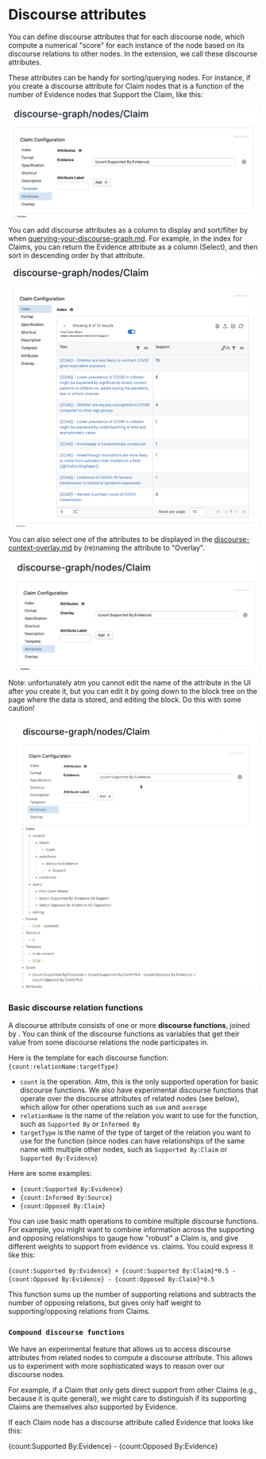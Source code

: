 # Discourse attributes

You can define discourse attributes that for each discourse node, which compute a numerical "score" for each instance of the node based on its discourse relations to other nodes. In the extension, we call these discourse attributes.&#x20;

These attributes can be handy for sorting/querying nodes. For instance, if you create a discourse attribute for Claim nodes that is a function of the number of Evidence nodes that Support the Claim, like this:

![](<../../.gitbook/assets/CleanShot 2022-08-10 at 09.10.10@2x.png>)

You can add discourse attributes as a column to display and sort/filter by when [querying-your-discourse-graph.md](../querying-your-discourse-graph.md "mention"). For example, in the index for Claims, you can return the Evidence attribute as a column (Select), and then sort in descending order by that attribute.

![](<../../.gitbook/assets/CleanShot 2022-08-10 at 09.29.43@2x.png>)

You can also select one of the attributes to be displayed in the [discourse-context-overlay.md](discourse-context-overlay.md "mention") by (re)naming the attribute to "Overlay".&#x20;

![](<../../.gitbook/assets/CleanShot 2022-08-10 at 09.09.19@2x.png>)

Note: unfortunately atm you cannot edit the name of the attribute in the UI after you create it, but you can edit it by going down to the block tree on the page where the data is stored, and editing the block. Do this with some caution!

![](<../../.gitbook/assets/CleanShot 2022-08-10 at 09.12.25.gif>)

### Basic discourse relation functions

A discourse attribute consists of one or more **discourse functions**, joined by . You can think of the discourse functions as variables that get their value from some discourse relations the node participates in.&#x20;

Here is the template for each discourse function: `{count:relationName:targetType}`

* `count` is the operation. Atm, this is the only supported operation for basic discourse functions. We also have experimental discourse functions that operate over the discourse attributes of related nodes (see below), which allow for other operations such as `sum` and `average`
* `relationName` is the name of the relation you want to use for the function, such as `Supported By` or `Informed By`
* `targetType` is the name of the type of target of the relation you want to use for the function (since nodes can have relationships of the same name with multiple other nodes, such as `Supported By:Claim` or `Supported By:Evidence`)

Here are some examples:

* `{count:Supported By:Evidence}`
* `{count:Informed By:Source}`
* `{count:Opposed By:Claim}`

You can use basic math operations to combine multiple discourse functions. For example, you might want to combine information across the supporting and opposing relationships to gauge how "robust" a Claim is, and give different weights to support from evidence vs. claims. You could express it like this:

`{count:Supported By:Evidence} + {count:Supported By:Claim}*0.5 - {count:Opposed By:Evidence} - {count:Opposed By:Claim}*0.5`

This function sums up the number of supporting relations and subtracts the number of opposing relations, but gives only half weight to supporting/opposing relations from Claims.

### `Compound discourse functions`

We have an experimental feature that allows us to access discourse attributes from related nodes to compute a discourse attribute. This allows us to experiment with more sophisticated ways to reason over our discourse nodes.

For example, if a Claim that only gets direct support from other Claims (e.g., because it is quite general), we might care to distinguish if its supporting Claims are themselves also supported by Evidence.

If each Claim node has a discourse attribute called Evidence that looks like this:

{count:Supported By:Evidence} - {count:Opposed By:Evidence}
